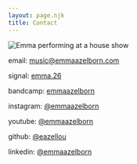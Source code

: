 ```yaml
---
layout: page.njk
title: Contact
---
```


<img src="/static/images/house-show.jpg" alt="Emma performing at a house show" class="project-image">


email: <a href="mailto:music@emmaazelborn.com">music@emmaazelborn.com</a>

signal: [emma.26](https://signal.me/#eu/rE5VP66SqSu1TDD8syRG3a8NFzyZTkX2iQRuf4KnvRvxCz-w1mpCPpka_ybNsgps)

bandcamp: [emmaazelborn](https://emmaazelborn.bandcamp.com/)

instagram: [@emmaazelborn](https://www.instagram.com/emmaazelborn/)

youtube: [@emmaazelborn](https://www.youtube.com/@emmaazelborn)

github: [@eazellou](https://github.com/eazellou)

linkedin: [@emmaazelborn](https://www.linkedin.com/in/emmaazelborn/)  